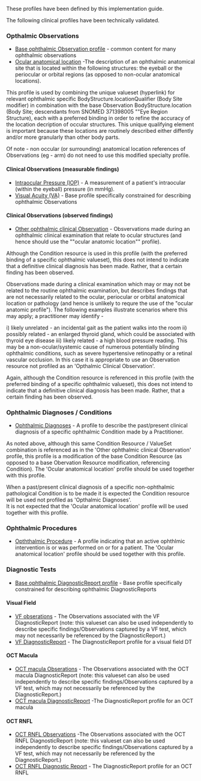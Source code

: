 These profiles have been defined by this implementation guide.

The following clinical profiles have been technically validated.

### Opthalmic Observations

* [Base ophthalmic Observation profile](StructureDefinition-observation-base.html) - common content for many ophthalmic observations 
* [Ocular anatomical location](StructureDefinition-body-structure-eye.html) -The description of an ophthalmic anatomical site that is located within the following structures: the eyeball or the periocular or orbital regions (as opposed to non-ocular anatomical locations).

This profile is used by combining the unique valueset (hyperlink) for relevant ophthalmic specific BodyStructure.locationQualifier (Body Site modifier) in combination with the base Observation BodyStructure.location (Body Site; descendants from SNOMED 371398005 ""Eye Region Structure), each with a preferred binding in order to refine the accuracy of the location decription of occular structures. This unique qualifying element is important because these locations are routinely described either diffently and/or more granularly than other body parts.

Of note - non occular (or surrounding) anatomical location references of Observations (eg - arm) do not need to use this modified specialty profile.

#### Clinical Observations (measurable findings)
* [Intraocular Pressure (IOP)](StructureDefinition-observation-iop.html) - A measurement of a patient's intraocular (within the eyeball) pressure (in mmHg).
* [Visual Acuity (VA)](StructureDefinition-observation-visual-acuity.html) - Base profile specifically constrained for describing ophthalmic Observations

#### Clinical Observations (observed findings)

* [Other ophthalmic clinical Observation](StructureDefinition-observation-eye-region-finding.html) - Obsvervations made during an ophthalmic clinical examination that relate to ocular structures (and hence should use the ""ocular anatomic location"" profile). 

Although the Condition resource is used in this profile (with the preferred binding of a specific ophthalmic valueset), this does not intend to indicate that a definitive clinical diagnosis has been made. Rather, that a certain finding has been observed.

Observations made during a clinical examination which may or may not be related to the routine ophthalmic examination, but describes findings that are not necessarily related to the ocular, periocular or orbital anatomical location or pathology (and hence is unlikely to requre the use of the "ocular anatomic profile"). The following examples illustrate scenarios where this may apply; a practitioner may identify - 

i) likely unrelated - an incidental gait as the patient walks into the room
ii) possibly related - an enlarged thyroid gland, which could be associated with thyroid eye disease
iii) likely related - a high blood pressure reading. This may be a non-ocular/systemic cause of numerous potentially blinding ophthalmic conditions, such as severe hypertensive retinopathy or a retinal vascular occlusion.
In this case it is appropriate to use an Observation resource not profiled as an 'Opthalmic Clinical Observation'.

Again, although the Condition resource is referenced in this profile (with the preferred binding of a specific ophthalmic valueset), this does not intend to indicate that a definitive clinical diagnosis has been made. Rather, that a certain finding has been observed.  

### Ophthalmic Diagnoses / Conditions 
* [Ophthalmic Diagnoses](StructureDefinition-condition-base.html) - A profile to describe the past/present clinical diagnosis of a specific ophthalmic Condition made by a Practitioner.

As noted above, although this same Condition Resource / ValueSet combination is referenced as in the 'Other ophthalmic clinical Observation' profile, this profile is a modification of the base Condition Resource (as opposed to a base Obervation Resource modification, referencing Condition).
The 'Ocular anatomical location' profile should be used together with this profile.

When a past/present clinical diagnosis of a specific non-ophthalmic pathological Condition is to be made it is expected the Condition resource will be used not profiled as 'Opthalmic Diagnoses'.  
It is not expected that the 'Ocular anatomical location' profile will be used together with this profile.


### Ophthalmic Procedures
* [Opththalmic Procedure](StructureDefinition-procedure-base.html) - A profile indicating that an active ophthlmic intervention is or was performed on or for a patient.
The 'Ocular anatomical location' profile should be used together with this profile.


### Diagnostic Tests

* [Base ophthalmic DiagnosticReport profile](StructureDefinition-diagnostic-report-base.html) - Base profile specifically constrained for describing ophthalmic DiagnosticReports

#### Visual Field
* [VF obserations](StructureDefinition-observation-visual-field.html) - The Observations associated with the VF DiagnosticReport (note: this valueset can also be used independently to describe specific findings/Observations captured by a VF test, which may not necessarily be referenced by the DiagnosticReport.) 
* [VF DiagnosticReport](StructureDefinition-diagnostic-report-visual-field.html) - The DiagnosticReport profile for a visual field DT

#### OCT Macula
* [OCT macula Obserations](StructureDefinition-observation-oct-macula.html) - The Observations associated with the OCT macula DiagnosticReport (note: this valueset can also be used independently to describe specific findings/Observations captured by a VF test, which may not necessarily be referenced by the DiagnosticReport.) 
* [OCT macula DiagnosticReport](StructureDefinition-diagnostic-report-oct-macula.html) -The DiagnosticReport profile for an OCT macula

#### OCT RNFL
* [OCT RNFL Observations](StructureDefinition-observation-oct-rnfl.html) -The Observations associated with the OCT RNFL DiagnosticReport (note: this valueset can also be used independently to describe specific findings/Observations captured by a VF test, which may not necessarily be referenced by the DiagnosticReport.)
* [OCT RNFL Diagnostic Report](StructureDefinition-diagnostic-report-oct-rnfl.html) - The DiagnosticReport profile for an OCT RNFL







